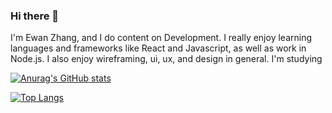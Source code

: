 ### Hi there 👋

I'm Ewan Zhang, and I do content on Development. I really enjoy learning languages and frameworks like React and Javascript, as well as work in Node.js.
I also enjoy wireframing, ui, ux, and design in general. I'm studying

[![Anurag's GitHub stats](https://github-readme-stats.vercel.app/api?username=zyc2339)](https://github.com/anuraghazra/github-readme-stats)

[![Top Langs](https://github-readme-stats.vercel.app/api/top-langs/?username=zyc2339&layout=compact)](https://github.com/anuraghazra/github-readme-stats)



<!--
**zyc2339/zyc2339** is a ✨ _special_ ✨ repository because its `README.md` (this file) appears on your GitHub profile.

Here are some ideas to get you started:

- 🔭 I’m currently working on ...
- 🌱 I’m currently learning ...
- 👯 I’m looking to collaborate on ...
- 🤔 I’m looking for help with ...
- 💬 Ask me about ...
- 📫 How to reach me: ...
- 😄 Pronouns: ...
- ⚡ Fun fact: ...
-->
